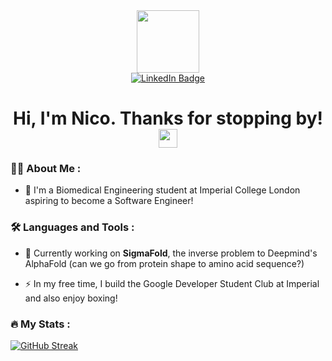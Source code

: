 <!--
**nicolasdhnr/nicolasdhnr** is a ✨ _special_ ✨ repository because its `README.md` (this file) appears on your GitHub profile.

Here are some ideas to get you started:

- 🔭 I’m currently working on ...
- 🌱 I’m currently learning ...
- 👯 I’m looking to collaborate on ...
- 🤔 I’m looking for help with ...
- 💬 Ask me about ...
- 📫 How to reach me: ...
- 😄 Pronouns: ...
- ⚡ Fun fact: ...
-->

<div id="header" align="center">
  <img src="https://media.giphy.com/media/M9gbBd9nbDrOTu1Mqx/giphy.gif" width="100"/>
</div>

<!--- Insert animoji here instead -->

<div id="badges" align="center">
  <a href="https://www.linkedin.com/in/nicolas-dehandschoewercker-103bb318b/">
    <img src="https://img.shields.io/badge/LinkedIn-blue?style=for-the-badge&logo=linkedin&logoColor=white" alt="LinkedIn Badge"/>
  </a>

</div>

<h1 align="center">
  Hi, I'm Nico. Thanks for stopping by!
  <img src="https://media.giphy.com/media/hvRJCLFzcasrR4ia7z/giphy.gif" width="30px"/>
</h1>

### :woman_technologist: About Me :
- :telescope: I'm a Biomedical Engineering student at Imperial College London aspiring to become a Software Engineer!

### :hammer_and_wrench: Languages and Tools :



- :seedling: Currently working on <b>SigmaFold</b>, the inverse problem to Deepmind's AlphaFold (can we go from protein shape to amino acid sequence?)

- :zap: In my free time, I build the Google Developer Student Club at Imperial and also enjoy boxing! 



### :fire: My Stats :
[![GitHub Streak](http://github-readme-streak-stats.herokuapp.com?user=nicolasdhnr&theme=dark&background=000000)](https://git.io/streak-stats)





